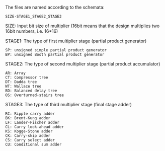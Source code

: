 The files are named according to the schemata:

	SIZE-STAGE1_STAGE2_STAGE3


SIZE:	Input bit size of multiplier (16bit means that the design multiplies two 16bit numbers, i.e. 16*16)


STAGE1:	The type of first multiplier stage (partial product generator)
	
	SP: unsigned simple partial product generator
	BP: unsigned Booth partial product generator


STAGE2:	The type of second multiplier stage (partial product accumulator)
	
	AR: Array 
	CT: Compressor tree
	DT: Dadda tree
	WT: Wallace tree
	BD: Balanced delay tree
	OS: Overturned-stairs tree


STAGE3:	The type of third multiplier stage (final stage adder)
	
	RC: Ripple carry adder
	BK: Brent-Kung adder
	LF: Lander-Fischer adder
	CL: Carry look-ahead adder
	KS: Kogge-Stone adder
	CK: Carry-skip adder
	CS: Carry select adder
	CU: Conditional sum adder


